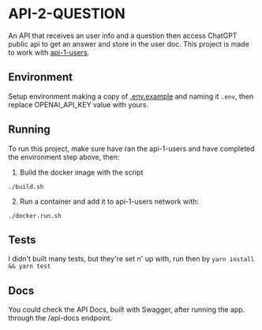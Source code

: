 # API-2-QUESTION

An API that receives an user info and a question then access ChatGPT public api to get an answer and store in the user doc. This project is made to work with [api-1-users](https://github.com/henriqueyun/api-1-users).

## Environment

Setup environment making a copy of [.env.example](./.env.example) and naming it `.env`, then replace OPENAI_API_KEY value with yours.

## Running

To run this project, make sure have ran the api-1-users and have completed the environment step above, then:

1. Build the docker image with the script
```
./build.sh
```

2. Run a container and add it to api-1-users network with:
```
./docker.run.sh
```

## Tests

I didn't built many tests, but they're set n' up with, run then by `yarn install && yarn test`

## Docs

You could check the API Docs, built with Swagger, after running the app. through the /api-docs endpoint.